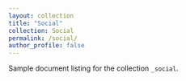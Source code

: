 ```yaml
---
layout: collection
title: "Social"
collection: Social
permalink: /social/
author_profile: false
---
```


Sample document listing for the collection `_social`.
